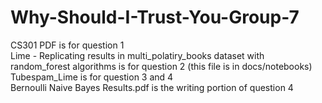 # Why-Should-I-Trust-You-Group-7
CS301 PDF is for question 1  
Lime - Replicating results in multi_polatiry_books dataset with random_forest algorithms is for question 2 (this file is in docs/notebooks)
Tubespam_Lime is for question 3 and 4  
Bernoulli Naive Bayes Results.pdf  is the writing portion of question 4  
